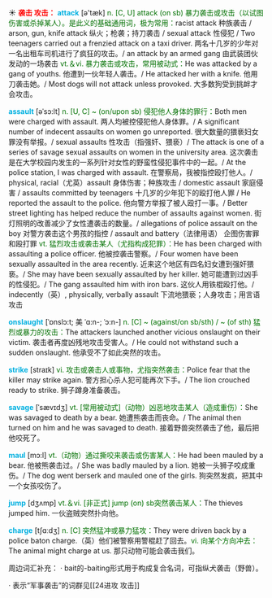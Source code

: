 ☀ <font color="red">**袭击 攻击：**</font>
<font color="sky blue">**attack**</font> [ə'tæk] 
<font color="rgb(227, 108, 9)">n. [C, U] attack (on sb) 暴力袭击或攻击（以试图伤害或杀掉某人）。是此义的基础通用词，极为常用：</font>racist attack 种族袭击 / arson, gun, knife attack 纵火；枪袭；持刀袭击 / sexual attack 性侵犯 / Two teenagers carried out a frenzied attack on a taxi driver. 两名十几岁的少年对一名出租车司机进行了疯狂的攻击。/ an attack by an armed gang 由武装团伙发动的一场袭击 <font color="rgb(227, 108, 9)">vt.＆vi. 暴力袭击或攻击，常用被动式：</font>He was attacked by a gang of youths. 他遭到一伙年轻人袭击。/ He attacked her with a knife. 他用刀袭击她。/ Most dogs will not attack unless provoked. 大多数狗受到挑衅才会攻击。
           
<font color="sky blue">**assault**</font> [əˈsɔ:lt]
<font color="rgb(227, 108, 9)">n. [U, C] ~ (on/upon sb) 侵犯他人身体的罪行：</font>Both men were charged with assault. 两人均被控侵犯他人身体罪。/ A significant number of indecent assaults on women go unreported. 很大数量的猥亵妇女罪没有举报。/ sexual assaults 性攻击（指强奸、猥亵）/ The attack is one of a series of savage sexual assaults on women in the university area. 这次袭击是在大学校园内发生的一系列针对女性的野蛮性侵犯事件中的一起。/ At the police station, I was charged with assault. 在警察局，我被指控殴打他人。/ physical, racial（尤英）assault 身体伤害；种族攻击 / domestic assault 家庭侵害 / assaults committed by teenagers 十几岁的少年犯下的殴打他人罪 / He reported the assault to the police. 他向警方举报了被人殴打一事。/ Better street lighting has helped reduce the number of assaults against women. 街灯照明的改善减少了女性遭袭击的数量。/ allegations of police assault on the boy 对警方袭击这个男孩的指控 / assault and battery（法律用语） 企图伤害罪和殴打罪 <font color="rgb(227, 108, 9)">vt. 猛烈攻击或袭击某人（尤指构成犯罪）：</font>He has been charged with assaulting a police officer. 他被控袭击警察。/ Four women have been sexually assaulted in the area recently. 近来这个地区有四名妇女遭到强奸猥亵。/ She may have been sexually assaulted by her killer. 她可能遭到过凶手的性侵犯。/ The gang assaulted him with iron bars. 这伙人用铁棍殴打他。/ indecently（英）, physically, verbally assault 下流地猥亵；人身攻击；用言语攻击

<font color="sky blue">**onslaught**</font> [ˈɒnslɔ:t; 美 ˈɑ:n-; ˈɔ:n-]
<font color="rgb(227, 108, 9)">n. [C] ~ (against/on sb/sth) / ~ (of sth) 猛烈或暴力的攻击：</font>The attackers launched another vicious onslaught on their victim. 袭击者再度凶残地攻击受害人。/ He could not withstand such a sudden onslaught. 他承受不了如此突然的攻击。

<font color="sky blue">**strike**</font> [straɪk] 
<font color="rgb(227, 108, 9)">vi. 攻击或袭击人或事物，尤指突然袭击：</font>Police fear that the killer may strike again. 警方担心杀人犯可能再次下手。/ The lion crouched ready to strike. 狮子蹲身准备袭击。
           
<font color="sky blue">**savage**</font> [ˈsævɪdʒ]
<font color="rgb(227, 108, 9)">vt. [常用被动式]（动物）凶恶地攻击某人（造成重伤）：</font>She was savaged to death by a bear. 她遭熊袭击而丧命。/ The animal then turned on him and he was savaged to death. 接着野兽突然袭击了他，最后把他咬死了。
           
<font color="sky blue">**maul**</font> [mɔ:l]
<font color="rgb(227, 108, 9)">vt.（动物）通过撕咬来袭击或伤害某人：</font>He had been mauled by a bear. 他被熊袭击过。/ She was badly mauled by a lion. 她被一头狮子咬成重伤。/ The dog went berserk and mauled one of the girls. 狗突然发疯，把其中一个女孩咬伤了。

<font color="sky blue">**jump**</font> [dӡʌmp] 
<font color="rgb(227, 108, 9)">vt.＆vi. [非正式] jump (on) sb突然袭击某人：</font>The thieves jumped him. 一伙盗贼突然扑向他。

<font color="sky blue">**charge**</font> [tʃɑːdӡ] 
<font color="rgb(227, 108, 9)">n. [C] 突然猛冲或暴力猛攻：</font>They were driven back by a police baton charge.（英）他们被警察用警棍赶了回去。<font color="rgb(227, 108, 9)">vi. 向某个方向冲去：</font>The animal might charge at us. 那只动物可能会袭击我们。        

周边词汇补充：
· bait的-baiting形式用于构成复合名词，可指纵犬袭击（野兽）。

· 表示“军事袭击”的词群见[[24进攻 攻击]]
